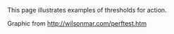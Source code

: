 This page illustrates examples of thresholds for action.

Graphic from http://wilsonmar.com/perftest.htm
